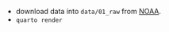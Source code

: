 * download data into `data/01_raw` from [NOAA](https://grunt.sefsc.noaa.gov/rvc_analysis20/samples/index).
* `quarto render`
